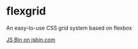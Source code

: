 # flexgrid
An easy-to-use CSS grid system based on flexbox


<a class="jsbin-embed" href="http://jsbin.com/lilusa/3/embed?html,css,output">JS Bin on jsbin.com</a><script src="http://static.jsbin.com/js/embed.min.js?3.40.3"></script>
